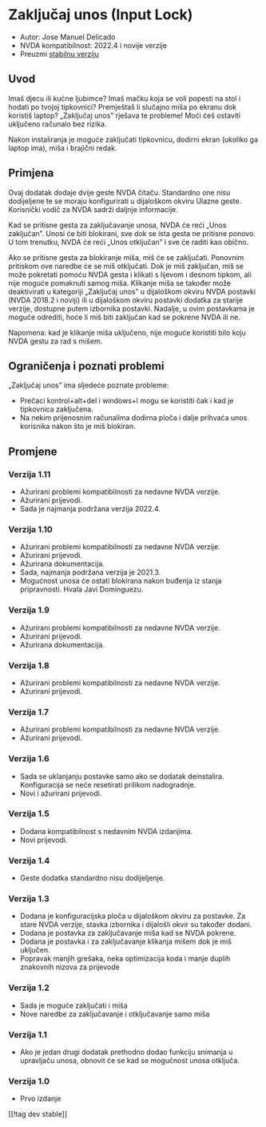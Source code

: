 # Zaključaj unos (Input Lock) #

* Autor: Jose Manuel Delicado
* NVDA kompatibilnost: 2022.4 i novije verzije
* Preuzmi [stabilnu verziju][1]

## Uvod

Imaš djecu ili kućne ljubimce? Imaš mačku koja se voli popesti na stol i
hodati po tvojoj tipkovnici? Premještaš li slučajno miša po ekranu dok
koristiš laptop? „Zaključaj unos” rješava te probleme! Moći ćeš ostaviti
uključeno računalo bez rizika.

Nakon instaliranja je moguće zaključati tipkovnicu, dodirni ekran (ukoliko
ga laptop ima), miša i brajični redak.

## Primjena

Ovaj dodatak dodaje dvije geste NVDA čitaču. Standardno one nisu dodijeljene
te se moraju konfigurirati u dijaloškom okviru Ulazne geste. Korisnički
vodič za NVDA sadrži daljnje informacije.

Kad se pritisne gesta za zaključavanje unosa, NVDA će reći „Unos
zaključan”. Unosi će biti blokirani, sve dok se ista gesta ne pritisne
ponovo. U tom trenutku, NVDA će reći „Unos otključan” i sve će raditi kao
obično.

Ako se pritisne gesta za blokiranje miša, miš će se zaključati. Ponovnim
pritiskom ove naredbe će se miš otključati. Dok je miš zaključan, miš se
može pokretati pomoću NVDA gesta i klikati s lijevom i desnom tipkom, ali
nije moguće pomaknuti samog miša. Klikanje miša se također može deaktivirati
u kategoriji „Zaključaj unos” u dijaloškom okviru NVDA postavki (NVDA 2018.2
i noviji) ili u dijaloškom okviru postavki dodatka za starije verzije,
dostupne putem izbornika postavki. Nadalje, u ovim postavkama je moguće
odrediti, hoće li miš biti zaključan kad se pokrene NVDA ili ne.

Napomena: kad je klikanje miša uključeno, nije moguće koristiti bilo koju
NVDA gestu za rad s mišem.

## Ograničenja i poznati problemi

„Zaključaj unos” ima sljedeće poznate probleme:

* Prečaci kontrol+alt+del i windows+l mogu se koristiti čak i kad je
  tipkovnica zaključena.
* Na nekim prijenosnim računalima dodirna ploča i dalje prihvaća unos
  korisnika nakon što je miš blokiran.

## Promjene

### Verzija 1.11

* Ažurirani problemi kompatibilnosti za nedavne NVDA verzije.
* Ažurirani prijevodi.
* Sada je najmanja podržana verzija 2022.4.

### Verzija 1.10

* Ažurirani problemi kompatibilnosti za nedavne NVDA verzije.
* Ažurirani prijevodi.
* Ažurirana dokumentacija.
* Sada, najmanja podržana verzija je 2021.3.
* Mogućnost unosa će ostati blokirana nakon buđenja iz stanja
  pripravnosti. Hvala Javi Dominguezu.

### Verzija 1.9

* Ažurirani problemi kompatibilnosti za nedavne NVDA verzije.
* Ažurirani prijevodi.
* Ažurirana dokumentacija.

### Verzija 1.8

* Ažurirani problemi kompatibilnosti za nedavne NVDA verzije.
* Ažurirani prijevodi.

### Verzija 1.7

* Ažurirani problemi kompatibilnosti za nedavne NVDA verzije.
* Ažurirani prijevodi.

### Verzija 1.6

* Sada se uklanjanju postavke samo ako se dodatak deinstalira. Konfiguracija
  se neće resetirati prilikom nadogradnje.
* Novi i ažurirani prijevodi.

### Verzija 1.5

* Dodana kompatibilnost s nedavnim NVDA izdanjima.
* Novi prijevodi.

### Verzija 1.4

* Geste dodatka standardno nisu dodijeljenje.

### Verzija 1.3

* Dodana je konfiguracijska ploča u dijaloškom okviru za postavke. Za stare
  NVDA verzije, stavka izbornika i dijalošli okvir su također dodani.
* Dodana je postavka za zaključavanje miša kad se NVDA pokrene.
* Dodana je postavka i za zaključavanje klikanja mišem dok je miš uključen.
* Popravak manjih grešaka, neka optimizacija koda i manje duplih znakovnih
  nizova za prijevode

### Verzija 1.2

* Sada je moguće zaključati i miša
* Nove naredbe za zaključavanje i otključavanje samo miša

### Verzija 1.1

* Ako je jedan drugi dodatak prethodno dodao funkciju snimanja u upravljaču
  unosa, obnovit će se kad se mogućnost unosa otključa.

### Verzija 1.0

* Prvo izdanje

[[!tag dev stable]]

[1]: https://addons.nvda-project.org/files/get.php?file=inputLock
